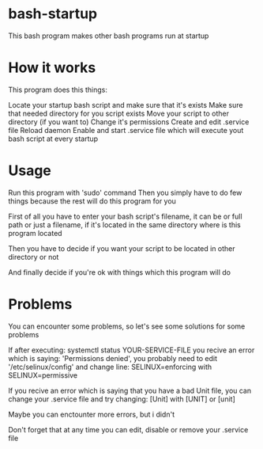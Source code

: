 # bash-startup
This bash program makes other bash programs run at startup

# How it works
This program does this things:

Locate your startup bash script and make sure that it's exists
Make sure that needed directory for you script exists
Move your script to other directory (if you want to)
Change it's permissions
Create and edit .service file
Reload daemon
Enable and start .service file which will execute yout bash script at every startup

# Usage
Run this program with 'sudo' command
Then you simply have to do few things because the rest will do this program for you

First of all you  have to enter your bash script's filename, it can be or full path or just a filename, if it's located in the same directory where is this program located

Then you have to decide if you want your script to be located in other directory or not

And finally decide if you're ok with things which this program will do

# Problems
You can encounter some problems, so let's see some solutions for some problems

If after executing: systemctl status YOUR-SERVICE-FILE 
you recive an error which is saying: 'Permissions denied', you probably need to edit '/etc/selinux/config' and change line:
SELINUX=enforcing with SELINUX=permissive

If you recive an error which is saying that you have a bad Unit file, you can change your .service file and try changing:
[Unit] with [UNIT] or [unit]

Maybe you can enctounter more errors, but i didn't

Don't forget that at any time you can edit, disable or remove your .service file
